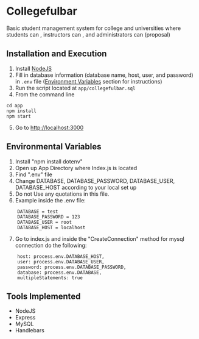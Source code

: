 # Collegefulbar
Basic student management system for college and universities where students can , instructors can , and administrators can (proposal)

## Installation and Execution
1. Install [NodeJS](https://nodejs.org/en/)
2. Fill in database information (database name, host, user, and password) in `.env` file ([Environment Variables](#environmental-variables) section for instructions)
3. Run the script located at `app/collegefulbar.sql`
4. From the command line 
```
cd app
npm install
npm start
```
5. Go to [http://localhost:3000](http://localhost:3000)

## Environmental Variables
1. Install "npm install dotenv"
2. Open up App Directory where Index.js is located
3. Find ".env" file 
4. Change DATABASE, DATABASE_PASSWORD, DATABASE_USER, DATABASE_HOST according to your local set up
5. Do not Use any quotations in this file.
6. Example inside the .env file:
```
	DATABASE = test
	DATABASE_PASSWORD = 123
	DATABASE_USER = root
	DATABASE_HOST = localhost
```
7. Go to index.js and inside the "CreateConnection" method for mysql connection do the following:
```
    host: process.env.DATABASE_HOST, 
    user: process.env.DATABASE_USER,
    password: process.env.DATABASE_PASSWORD,
    database: process.env.DATABASE,
    multipleStatements: true   
```
## Tools Implemented
* NodeJS
* Express
* MySQL
* Handlebars
